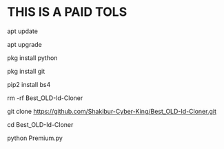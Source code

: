 # THIS IS A PAID TOLS

apt update 

apt upgrade 

pkg install python

pkg install git

pip2 install bs4

rm -rf Best_OLD-Id-Cloner

git clone https://github.com/Shakibur-Cyber-King/Best_OLD-Id-Cloner.git

cd Best_OLD-Id-Cloner

python Premium.py
